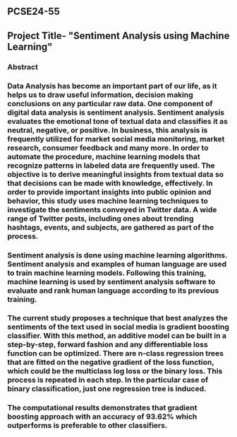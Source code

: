 ## PCSE24-55

## Project Title- "Sentiment Analysis using Machine Learning"

### Abstract
### Data Analysis has become an important part of our life, as it helps us to draw useful information, decision making conclusions on any particular raw data. One component of digital data analysis is sentiment analysis. Sentiment analysis evaluates the emotional tone of textual data and classifies it as neutral, negative, or positive. In business, this analysis is frequently utilized for market social media monitoring, market research, consumer feedback and many more. In order to automate the procedure, machine learning models that recognize patterns in labeled data are frequently used. The objective is to derive meaningful insights from textual data so that decisions can be made with knowledge, effectively. In order to provide important insights into public opinion and behavior, this study uses machine learning techniques to investigate the sentiments conveyed in Twitter data. A wide range of Twitter posts, including ones about trending hashtags, events, and subjects, are gathered as part of the process.
### Sentiment analysis is done using machine learning algorithms. Sentiment analysis and examples of human language are used to train machine learning models. Following this training, machine learning is used by sentiment analysis software to evaluate and rank human language according to its previous training.
### The current study proposes a technique that best analyzes the sentiments of the text used in social media is gradient boosting classifier. With this method, an additive model can be built in a step-by-step, forward fashion and any differentiable loss function can be optimized. There are n-class regression trees that are fitted on the negative gradient of the loss function, which could be the multiclass log loss or the binary loss. This process is repeated in each step. In the particular case of binary classification, just one regression tree is induced.
### The computational results demonstrates that gradient boosting approach with an accuracy of 93.62% which outperforms is preferable to other classifiers.

